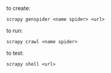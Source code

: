 
to create:
```
scrapy genspider <name spider> <url>
```

to run:
```
scrapy crawl <name spider>
```

to test:
```
scrapy shell <url>
```